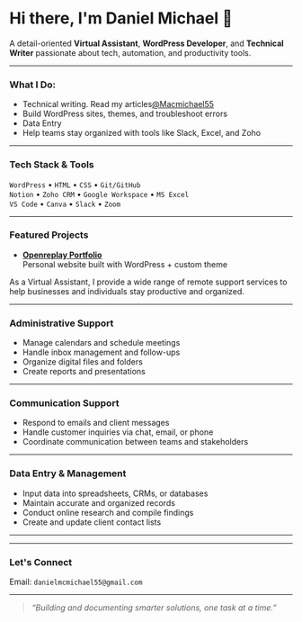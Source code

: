 
# Hi there, I'm Daniel Michael 👋

A detail-oriented **Virtual Assistant**, **WordPress Developer**, and **Technical Writer** passionate about tech, automation, and productivity tools.

---

### What I Do:
- Technical writing. Read my articles[@Macmichael55](https://macmichael.hashnode.dev/)
- Build WordPress sites, themes, and troubleshoot errors
- Data Entry
- Help teams stay organized with tools like Slack, Excel, and Zoho

---

### Tech Stack & Tools
`WordPress` • `HTML` • `CSS` •  `Git/GitHub`  
`Notion` • `Zoho CRM` • `Google Workspace` • `MS Excel`  
`VS Code` • `Canva` • `Slack` • `Zoom`

---

### Featured Projects
- **[Openreplay Portfolio](https://blog.openreplay.com/css-pseudo-classes/)**  
  Personal website built with WordPress + custom theme


As a Virtual Assistant, I provide a wide range of remote support services to help businesses and individuals stay productive and organized.

---

### Administrative Support
- Manage calendars and schedule meetings
- Handle inbox management and follow-ups
- Organize digital files and folders
- Create reports and presentations

---

### Communication Support
- Respond to emails and client messages
- Handle customer inquiries via chat, email, or phone
- Coordinate communication between teams and stakeholders

---

### Data Entry & Management
- Input data into spreadsheets, CRMs, or databases
- Maintain accurate and organized records
- Conduct online research and compile findings
- Create and update client contact lists

---






---

### Let's Connect 
Email: `danielmcmichael55@gmail.com`

---

> _“Building and documenting smarter solutions, one task at a time.”_
